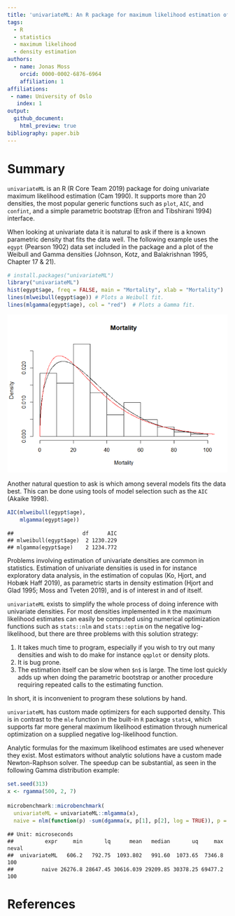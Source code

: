```yaml
---
title: 'univariateML: An R package for maximum likelihood estimation of univariate densities'
tags:
  - R
  - statistics
  - maximum likelihood
  - density estimation
authors:
  - name: Jonas Moss
    orcid: 0000-0002-6876-6964
    affiliation: 1
affiliations:
 - name: University of Oslo
   index: 1
output:
  github_document:
    html_preview: true
bibliography: paper.bib
---
```


# Summary

`univariateML` is an R (R Core Team 2019) package for doing univariate
maximum likelihood estimation (Cam 1990). It supports more than 20
densities, the most popular generic functions such as `plot`, `AIC`, and
`confint`, and a simple parametric bootstrap (Efron and Tibshirani 1994)
interface.

When looking at univariate data it is natural to ask if there is a known
parametric density that fits the data well. The following example uses
the `egypt` (Pearson 1902) data set included in the package and a plot
of the Weibull and Gamma densities (Johnson, Kotz, and Balakrishnan
1995, Chapter 17 & 21).

``` r
# install.packages("univariateML")
library("univariateML")
hist(egypt$age, freq = FALSE, main = "Mortality", xlab = "Mortality")
lines(mlweibull(egypt$age)) # Plots a Weibull fit.
lines(mlgamma(egypt$age), col = "red")  # Plots a Gamma fit.
```

![](paper_files/figure-gfm/figure-1.png)<!-- -->

Another natural question to ask is which among several models fits the
data best. This can be done using tools of model selection such as the
`AIC` (Akaike 1998).

``` r
AIC(mlweibull(egypt$age),
    mlgamma(egypt$age))
```

    ##                      df      AIC
    ## mlweibull(egypt$age)  2 1230.229
    ## mlgamma(egypt$age)    2 1234.772

Problems involving estimation of univariate densities are common in
statistics. Estimation of univariate densities is used in for instance
exploratory data analysis, in the estimation of copulas (Ko, Hjort, and
Hobæk Haff 2019), as parametric starts in density estimation (Hjort and
Glad 1995; Moss and Tveten 2019), and is of interest in and of itself.

`univariateML` exists to simplify the whole process of doing inference
with univariate densities. For most densities implemented in `R` the
maximum likelihood estimates can easily be computed using numerical
optimization functions such as `stats::nlm` and `stats::optim` on the
negative log-likelihood, but there are three problems with this solution
strategy:

1.  It takes much time to program, especially if you wish to try out
    many densities and wish to do make for instance `qqplot` or density
    plots.
2.  It is bug prone.
3.  The estimation itself can be slow when `$n$` is large. The time lost
    quickly adds up when doing the parametric bootstrap or another
    procedure requiring repeated calls to the estimating function.

In short, it is inconvenient to program these solutions by hand.

`univariateML` has custom made optimizers for each supported density.
This is in contrast to the `mle` function in the built-in `R` package
`stats4`, which supports far more general maximum likelihood estimation
through numerical optimization on a supplied negative log-likelihood
function.

Analytic formulas for the maximum likelihood estimates are used whenever
they exist. Most estimators without analytic solutions have a custom
made Newton-Raphson solver. The speedup can be substantial, as seen in
the following Gamma distribution example:

``` r
set.seed(313)
x <- rgamma(500, 2, 7)

microbenchmark::microbenchmark(
  univariateML = univariateML::mlgamma(x),
  naive = nlm(function(p) -sum(dgamma(x, p[1], p[2], log = TRUE)), p = c(1, 1)))
```

    ## Unit: microseconds
    ##          expr     min       lq      mean   median       uq     max neval
    ##  univariateML   606.2   792.75  1093.802   991.60  1073.65  7346.8   100
    ##         naive 26276.8 28647.45 30616.039 29209.85 30378.25 69477.2   100

# References